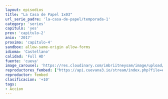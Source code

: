 ```yaml
---
layout: episodios
title: "La Casa de Papel 1x03"
url_serie_padre: 'la-casa-de-papel/temporada-1'
category: 'series'
capitulo: 'yes'
prev: 'capitulo-2'
anio: '2017'
proximo: 'capitulo-4'
sandbox: allow-same-origin allow-forms
idioma: 'Castellano'
calidad: 'Full HD'
fuente: 'cueva'
image_carousel: 'https://res.cloudinary.com/imbriitneysam/image/upload/v1546638640/casa-papel-1-poster-min.jpg'
reproductores_fembed: ["https://api.cuevana3.io/stream/index.php?file=ek5lbm9xYWNrS0xYMTZLa2xNbkdvY3ZTb3BtZng4TGp6ZFpobGFMUGtPSFQxYWFYWU1QUDFORGNwcVpnbEplc2xaTnJZSlRTMGViVTBxZGdsdEhPb3RqWGFXWnBtcFNsbHNKMmM0YTJ3THVvd29aaVpNR21vNWZDaFhlSndaU2gwZE5uVmFuRHpkekkwbmVYcHNiR3JaV1lhMlZwbVppcG1abHlvcUxWMWRMWTNLT1hjTlhHNWMzSQ","Castellano","https://jplayer.club/v/5qgx4bdglqyken-","Castellano","https://www.seriemega.site/v/p3gpeim00ly1dj7","Castellano","https://gdriveplayer.me/embed2.php?link=pXzFHjq1ollldTPlvhODQA9MiL6vbjkBfGudc%252F18QAp88wz5cNrmM4DNBmgbSND%252B4DQfI%252BHXMjrwn1VLZKJtBp1iMecQJVZTYK9sVqbfEZmzq3cy3BKMPSevqxTuma5k80vP7j%252BRVo3Tv0MK%252B2ZAI%252FTICGNs6qk8SCUg5UF5rvddkwKURH8M7hNZ9Krmea6J7S4DJqn5k%252BXgFqh0Hj0doY","Castellano"]
reproductor: fembed
clasificacion: '+10'
tags:
- Accion
---
```












